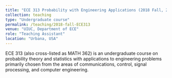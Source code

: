 ```yaml
---
title: "ECE 313 Probability with Engineering Applications (2018 Fall, 2019 Spring)"
collection: teaching
type: "Undergraduate course"
permalink: /teaching/2018-fall-ECE313
venue: "UIUC, Department of ECE"
role: "Teaching Assistant"
location: "Urbana, USA"
---
```


ECE 313 (also cross-listed as MATH 362) is an undergraduate course on probability theory and statistics with applications to engineering problems primarily chosen from the areas of communications, control, signal processing, and computer engineering.
